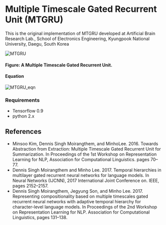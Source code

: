 # Multiple Timescale Gated Recurrent Unit (MTGRU)

This is the original implementation of MTGRU developed at Artificial Brain Research Lab., School of Electronics Engineering, Kyungpook National University, Daegu, South Korea

![MTGRU](https://user-images.githubusercontent.com/35184474/34661095-95525816-f48a-11e7-92a3-1f8217134d1e.png)
#### Figure: A Multiple Timescale Gated Recurrent Unit.

#### Equation
![MTGRU_eqn](https://user-images.githubusercontent.com/35184474/34661612-213c7eee-f48e-11e7-94a7-9a27c7e3b303.png)

### Requirements
* Tensorflow 0.9
* python 2.x

## References
* Minsoo Kim, Dennis Singh Moirangthem, and MinhoLee. 2016. Towards Abstraction from Extraction: Multiple Timescale Gated Recurrent Unit for Summarization. In Proceedings of the 1st Workshop on Representation Learning for NLP, Association for Computational Linguistics. pages 70–77.
* Dennis Singh Moirangthem and Minho Lee. 2017. Temporal hierarchies in multilayer gated recurrent neural networks for language models. In Neural Networks (IJCNN), 2017 International Joint Conference on. IEEE, pages 2152–2157.
* Dennis Singh Moirangthem, Jegyung Son, and Minho Lee. 2017. Representing compositionality based on multiple timescales gated recurrent neural networks with adaptive temporal hierarchy for character-level language models. In Proceedings of the 2nd Workshop on Representation Learning for NLP. Association for Computational Linguistics, pages 131–138.
